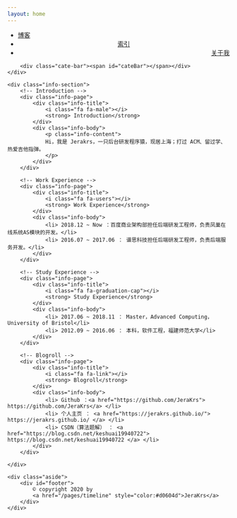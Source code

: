 ```yaml
---
layout: home
---
```


<link rel="stylesheet" href="/css/font-awesome/css/font-awesome.min.css">
<link rel="stylesheet" href="/css/timeline.css">

<div class="index-content about">
	<div class="section">
		<ul class="artical-cate">
		    <li style="text-align:left"><a href="/"><span>博客</span></a></li>
            <li style="text-align:center"><a href="/pages/index"><span>索引</span></a></li>
            <li class="on" style="text-align:right"><a href="/pages/about"><span>关于我</span></a></li>
		</ul>

		<div class="cate-bar"><span id="cateBar"></span></div>
	</div>

	<div class="info-section">
		<!-- Introduction -->
		<div class="info-page">
			<div class="info-title">
				<i class="fa fa-male"></i>
				<strong> Introduction</strong>
			</div>
			<div class="info-body">
				<p class="info-content">
				Hi，我是 Jerakrs，一只后台研发程序猿，现居上海；打过 ACM、留过学、热爱吉他指弹。
				</p>
			</div>
		</div>

		<!-- Work Experience -->
		<div class="info-page">
			<div class="info-title">
				<i class="fa fa-users"></i>
				<strong> Work Experience</strong>
			</div>
			<div class="info-body">
				<li> 2018.12 ~ Now ：百度商业架构部担任后端研发工程师，负责凤巢在线系统AS模块的开发。</li>
				<li> 2016.07 ~ 2017.06 ： 谱思科技担任后端研发工程师，负责后端服务开发。</li>
			</div>
		</div>

		<!-- Study Experience -->
		<div class="info-page">
			<div class="info-title">
				<i class="fa fa-graduation-cap"></i>
				<strong> Study Experience</strong>
			</div>
			<div class="info-body">
				<li> 2017.06 ~ 2018.11 ： Master，Advanced Computing，University of Bristol</li>
				<li> 2012.09 ~ 2016.06 ： 本科，软件工程，福建师范大学</li>
			</div>
		</div>

		<!-- Blogroll -->
		<div class="info-page">
			<div class="info-title">
				<i class="fa fa-link"></i>
				<strong> Blogroll</strong>
			</div>
			<div class="info-body">
				<li> Github ：<a href="https://github.com/JeraKrs"> https://github.com/JeraKrs</a> </li>
				<li> 个人主页 ： <a href="https://jerakrs.github.io/"> https://jerakrs.github.io/ </a> </li>
				<li> CSDN（算法题解） ： <a href="https://blog.csdn.net/keshuai19940722"> https://blog.csdn.net/keshuai19940722 </a> </li>
			</div>
		</div>

	</div>

	<div class="aside">
		<div id="footer">
			© copyright 2020 by 
			<a href="/pages/timeline" style="color:#d0604d">JeraKrs</a>
		</div>
	</div>
</div>
